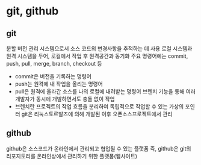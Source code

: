 # git, github

## git
분할 버전 관리 시스템으로서 소스 코드의 변경사항을 추적하는 데 사용
로컬 시스템과 원격 시스템을 두어, 로컬에서 작업 후 원격공간과 동기화
주요 명령어에는 commit, push, pull, merge, branch, checkout 등
- commit은 버전을 기록하는 명령어
- push는 원격에 내 작업을 올리는 명령어
- pull은 원격에 올라간 소스를 나의 로컬에 내려받는 명령어
브렌치 기능을 통해 여러 개발자가 동시에 개발하면서도 충돌 없이 작업
- 브렌치란 프로젝트의 작업 흐름을 분리하여 독립적으로 작업할 수 있는 가상의 포인터
git은 리눅스토르발즈에 의해 개발된 이후 오픈소스프로젝트에서 관리

## github
github은 소스코드가 온라인에서 관리되고 협업될 수 있는 플랫폼
즉, github은 git의 리포지토리를 온라인상에서 관리하기 위한 플랫폼(웹사이트)